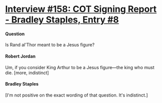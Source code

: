 # [Interview #158: COT Signing Report - Bradley Staples, Entry #8](https://www.theoryland.com/intvmain.php?i=158#8)

#### Question

Is Rand al'Thor meant to be a Jesus figure?

#### Robert Jordan

Um, if you consider King Arthur to be a Jesus figure—the king who must die. [more, indistinct]

#### Bradley Staples

[I'm not positive on the exact wording of that question. It's indistinct.]

